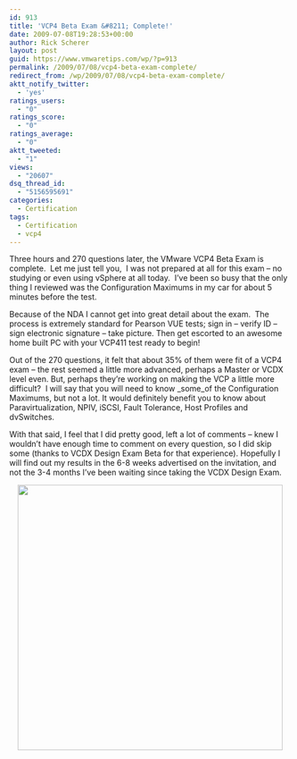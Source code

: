 ```yaml
---
id: 913
title: 'VCP4 Beta Exam &#8211; Complete!'
date: 2009-07-08T19:28:53+00:00
author: Rick Scherer
layout: post
guid: https://www.vmwaretips.com/wp/?p=913
permalink: /2009/07/08/vcp4-beta-exam-complete/
redirect_from: /wp/2009/07/08/vcp4-beta-exam-complete/
aktt_notify_twitter:
  - 'yes'
ratings_users:
  - "0"
ratings_score:
  - "0"
ratings_average:
  - "0"
aktt_tweeted:
  - "1"
views:
  - "20607"
dsq_thread_id:
  - "5156595691"
categories:
  - Certification
tags:
  - Certification
  - vcp4
---
```

Three hours and 270 questions later, the VMware VCP4 Beta Exam is complete.  Let me just tell you,  I was not prepared at all for this exam &#8211; no studying or even using vSphere at all today.  I&#8217;ve been so busy that the only thing I reviewed was the Configuration Maximums in my car for about 5 minutes before the test.

Because of the NDA I cannot get into great detail about the exam.  The process is extremely standard for Pearson VUE tests; sign in &#8211; verify ID &#8211; sign electronic signature &#8211; take picture. Then get escorted to an awesome home built PC with your VCP411 test ready to begin!

Out of the 270 questions, it felt that about 35% of them were fit of a VCP4 exam &#8211; the rest seemed a little more advanced, perhaps a Master or VCDX level even. But, perhaps they&#8217;re working on making the VCP a little more difficult?  I will say that you will need to know _some_of the Configuration Maximums, but not a lot. It would definitely benefit you to know about Paravirtualization, NPIV, iSCSI, Fault Tolerance, Host Profiles and dvSwitches.

With that said, I feel that I did pretty good, left a lot of comments &#8211; knew I wouldn&#8217;t have enough time to comment on every question, so I did skip some (thanks to VCDX Design Exam Beta for that experience). Hopefully I will find out my results in the 6-8 weeks advertised on the invitation, and not the 3-4 months I&#8217;ve been waiting since taking the VCDX Design Exam.

<p style="text-align: center;">
  <img class="size-full wp-image-914  aligncenter" src="https://www.vmwaretips.com/wp/wp-content/uploads/2009/07/vcp4exam.jpg" alt="" width="475" srcset="https://www.vmwaretips.com/wp/wp-content/uploads/2009/07/vcp4exam.jpg 600w, https://www.vmwaretips.com/wp/wp-content/uploads/2009/07/vcp4exam-300x225.jpg 300w" sizes="(max-width: 600px) 100vw, 600px" />
</p>